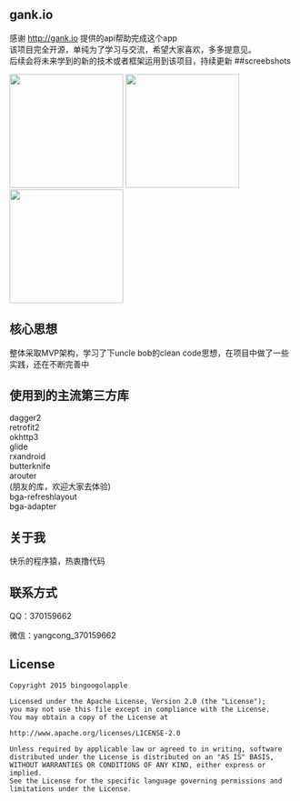 ## gank.io
感谢 http://gank.io 提供的api帮助完成这个app  
该项目完全开源，单纯为了学习与交流，希望大家喜欢，多多提意见。  
后续会将未来学到的新的技术或者框架运用到该项目，持续更新
##screebshots

  <img src="https://github.com/zhujian1989/gank.io/blob/master/screenshots/device-2017-03-27-130931.png" width="200">
  <img src="https://github.com/zhujian1989/gank.io/blob/master/screenshots/device-2017-03-27-130959.png" width="200">
  <img src="https://github.com/zhujian1989/gank.io/blob/master/screenshots/device-2017-03-27-131009.png" width="200">
  
## 核心思想
整体采取MVP架构，学习了下uncle bob的clean code思想，在项目中做了一些实践，还在不断完善中
## 使用到的主流第三方库
dagger2  
retrofit2  
okhttp3  
glide  
rxandroid  
butterknife  
arouter  
(朋友的库，欢迎大家去体验)  
bga-refreshlayout  
bga-adapter   
   
## 关于我
快乐的程序猿，热衷撸代码
## 联系方式
QQ：370159662

微信：yangcong_370159662
## License

    Copyright 2015 bingoogolapple

    Licensed under the Apache License, Version 2.0 (the "License");
    you may not use this file except in compliance with the License.
    You may obtain a copy of the License at

    http://www.apache.org/licenses/LICENSE-2.0

    Unless required by applicable law or agreed to in writing, software
    distributed under the License is distributed on an "AS IS" BASIS,
    WITHOUT WARRANTIES OR CONDITIONS OF ANY KIND, either express or implied.
    See the License for the specific language governing permissions and
    limitations under the License.
